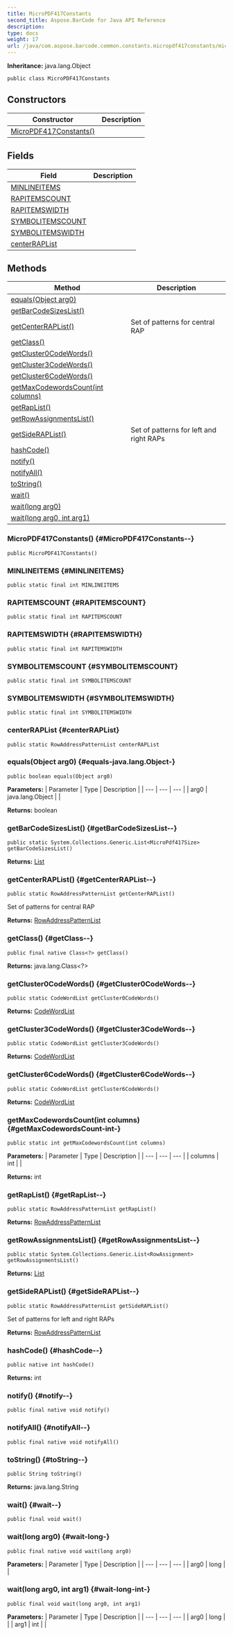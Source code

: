 ```yaml
---
title: MicroPDF417Constants
second_title: Aspose.BarCode for Java API Reference
description: 
type: docs
weight: 17
url: /java/com.aspose.barcode.common.constants.micropdf417constants/micropdf417constants/
---
```

**Inheritance:**
java.lang.Object
```
public class MicroPDF417Constants
```
## Constructors

| Constructor | Description |
| --- | --- |
| [MicroPDF417Constants()](#MicroPDF417Constants--) |  |
## Fields

| Field | Description |
| --- | --- |
| [MINLINEITEMS](#MINLINEITEMS) |  |
| [RAPITEMSCOUNT](#RAPITEMSCOUNT) |  |
| [RAPITEMSWIDTH](#RAPITEMSWIDTH) |  |
| [SYMBOLITEMSCOUNT](#SYMBOLITEMSCOUNT) |  |
| [SYMBOLITEMSWIDTH](#SYMBOLITEMSWIDTH) |  |
| [centerRAPList](#centerRAPList) |  |
## Methods

| Method | Description |
| --- | --- |
| [equals(Object arg0)](#equals-java.lang.Object-) |  |
| [getBarCodeSizesList()](#getBarCodeSizesList--) |  |
| [getCenterRAPList()](#getCenterRAPList--) | Set of patterns for central RAP |
| [getClass()](#getClass--) |  |
| [getCluster0CodeWords()](#getCluster0CodeWords--) |  |
| [getCluster3CodeWords()](#getCluster3CodeWords--) |  |
| [getCluster6CodeWords()](#getCluster6CodeWords--) |  |
| [getMaxCodewordsCount(int columns)](#getMaxCodewordsCount-int-) |  |
| [getRapList()](#getRapList--) |  |
| [getRowAssignmentsList()](#getRowAssignmentsList--) |  |
| [getSideRAPList()](#getSideRAPList--) | Set of patterns for left and right RAPs |
| [hashCode()](#hashCode--) |  |
| [notify()](#notify--) |  |
| [notifyAll()](#notifyAll--) |  |
| [toString()](#toString--) |  |
| [wait()](#wait--) |  |
| [wait(long arg0)](#wait-long-) |  |
| [wait(long arg0, int arg1)](#wait-long-int-) |  |
### MicroPDF417Constants() {#MicroPDF417Constants--}
```
public MicroPDF417Constants()
```


### MINLINEITEMS {#MINLINEITEMS}
```
public static final int MINLINEITEMS
```


### RAPITEMSCOUNT {#RAPITEMSCOUNT}
```
public static final int RAPITEMSCOUNT
```


### RAPITEMSWIDTH {#RAPITEMSWIDTH}
```
public static final int RAPITEMSWIDTH
```


### SYMBOLITEMSCOUNT {#SYMBOLITEMSCOUNT}
```
public static final int SYMBOLITEMSCOUNT
```


### SYMBOLITEMSWIDTH {#SYMBOLITEMSWIDTH}
```
public static final int SYMBOLITEMSWIDTH
```


### centerRAPList {#centerRAPList}
```
public static RowAddressPatternList centerRAPList
```


### equals(Object arg0) {#equals-java.lang.Object-}
```
public boolean equals(Object arg0)
```




**Parameters:**
| Parameter | Type | Description |
| --- | --- | --- |
| arg0 | java.lang.Object |  |

**Returns:**
boolean
### getBarCodeSizesList() {#getBarCodeSizesList--}
```
public static System.Collections.Generic.List<MicroPdf417Size> getBarCodeSizesList()
```




**Returns:**
[List](../../com.aspose.ms.system.collections.generic/list)
### getCenterRAPList() {#getCenterRAPList--}
```
public static RowAddressPatternList getCenterRAPList()
```


Set of patterns for central RAP

**Returns:**
[RowAddressPatternList](../../com.aspose.barcode.common.constants.micropdf417constants/rowaddresspatternlist)
### getClass() {#getClass--}
```
public final native Class<?> getClass()
```




**Returns:**
java.lang.Class<?>
### getCluster0CodeWords() {#getCluster0CodeWords--}
```
public static CodeWordList getCluster0CodeWords()
```




**Returns:**
[CodeWordList](../../com.aspose.barcode.common.constants.micropdf417constants/codewordlist)
### getCluster3CodeWords() {#getCluster3CodeWords--}
```
public static CodeWordList getCluster3CodeWords()
```




**Returns:**
[CodeWordList](../../com.aspose.barcode.common.constants.micropdf417constants/codewordlist)
### getCluster6CodeWords() {#getCluster6CodeWords--}
```
public static CodeWordList getCluster6CodeWords()
```




**Returns:**
[CodeWordList](../../com.aspose.barcode.common.constants.micropdf417constants/codewordlist)
### getMaxCodewordsCount(int columns) {#getMaxCodewordsCount-int-}
```
public static int getMaxCodewordsCount(int columns)
```




**Parameters:**
| Parameter | Type | Description |
| --- | --- | --- |
| columns | int |  |

**Returns:**
int
### getRapList() {#getRapList--}
```
public static RowAddressPatternList getRapList()
```




**Returns:**
[RowAddressPatternList](../../com.aspose.barcode.common.constants.micropdf417constants/rowaddresspatternlist)
### getRowAssignmentsList() {#getRowAssignmentsList--}
```
public static System.Collections.Generic.List<RowAssignment> getRowAssignmentsList()
```




**Returns:**
[List](../../com.aspose.ms.system.collections.generic/list)
### getSideRAPList() {#getSideRAPList--}
```
public static RowAddressPatternList getSideRAPList()
```


Set of patterns for left and right RAPs

**Returns:**
[RowAddressPatternList](../../com.aspose.barcode.common.constants.micropdf417constants/rowaddresspatternlist)
### hashCode() {#hashCode--}
```
public native int hashCode()
```




**Returns:**
int
### notify() {#notify--}
```
public final native void notify()
```




### notifyAll() {#notifyAll--}
```
public final native void notifyAll()
```




### toString() {#toString--}
```
public String toString()
```




**Returns:**
java.lang.String
### wait() {#wait--}
```
public final void wait()
```




### wait(long arg0) {#wait-long-}
```
public final native void wait(long arg0)
```




**Parameters:**
| Parameter | Type | Description |
| --- | --- | --- |
| arg0 | long |  |

### wait(long arg0, int arg1) {#wait-long-int-}
```
public final void wait(long arg0, int arg1)
```




**Parameters:**
| Parameter | Type | Description |
| --- | --- | --- |
| arg0 | long |  |
| arg1 | int |  |

